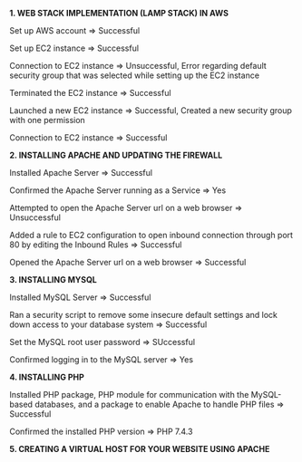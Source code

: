 **1. WEB STACK IMPLEMENTATION (LAMP STACK) IN AWS**

Set up AWS account => Successful

Set up EC2 instance => Successful

Connection to EC2 instance => Unsuccessful, Error regarding default security group that was selected while setting up the EC2 instance

Terminated the EC2 instance => Successful

Launched a new EC2 instance => Successful, Created a new security group with one permission

Connection to EC2 instance => Successful

**2. INSTALLING APACHE AND UPDATING THE FIREWALL**

Installed Apache Server => Successful

Confirmed the Apache Server running as a Service => Yes

Attempted to open the Apache Server url on a web browser => Unsuccessful

Added a rule to EC2 configuration to open inbound connection through port 80 by editing the Inbound Rules => Successful

Opened the Apache Server url on a web browser => Successful

**3. INSTALLING MYSQL**

Installed MySQL Server => Successful

Ran a security script to remove some insecure default settings and lock down access to your database system => Successful

Set the MySQL root user password => SUccessful

Confirmed logging in to the MySQL server => Yes

**4. INSTALLING PHP**

Installed PHP package, PHP module for communication with the MySQL-based databases, and a package to enable Apache to handle PHP files => Successful

Confirmed the installed PHP version => PHP 7.4.3

**5. CREATING A VIRTUAL HOST FOR YOUR WEBSITE USING APACHE**

